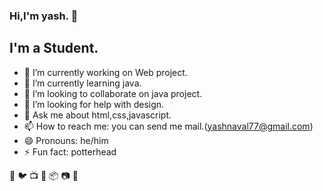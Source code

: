 ### Hi,I'm yash. 👋
## I'm a Student.


- 🔭 I’m currently working on Web project.
- 🌱 I’m currently learning java. 
- 👯 I’m looking to collaborate on java project.
- 🤔 I’m looking for help with design.
- 💬 Ask me about html,css,javascript.
- 📫 How to reach me: you can send me mail.(yashnaval77@gmail.com)
- 😄 Pronouns: he/him
- ⚡ Fun fact: potterhead

🏡 
🐦
📺
🎥
📦
📷
👔
